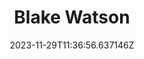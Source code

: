 ---
title: "Blake Watson"
category: "IndieWeb & Personal Blogs"
site_url: https://blakewatson.com
feed_url: https://blakewatson.com/feed/
date: 2023-11-29T11:36:56.637146Z
domain: blakewatson.com

---
